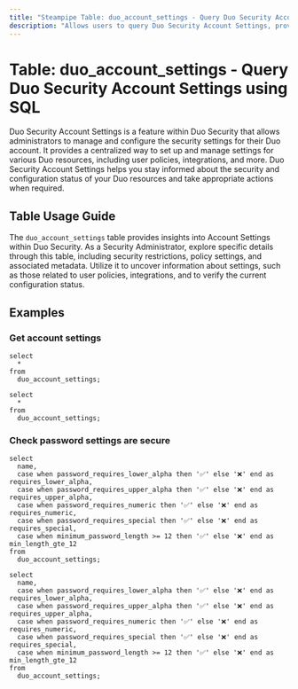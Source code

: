 ```yaml
---
title: "Steampipe Table: duo_account_settings - Query Duo Security Account Settings using SQL"
description: "Allows users to query Duo Security Account Settings, providing detailed information about the security settings and configurations applied to the Duo account."
---
```


# Table: duo_account_settings - Query Duo Security Account Settings using SQL

Duo Security Account Settings is a feature within Duo Security that allows administrators to manage and configure the security settings for their Duo account. It provides a centralized way to set up and manage settings for various Duo resources, including user policies, integrations, and more. Duo Security Account Settings helps you stay informed about the security and configuration status of your Duo resources and take appropriate actions when required.

## Table Usage Guide

The `duo_account_settings` table provides insights into Account Settings within Duo Security. As a Security Administrator, explore specific details through this table, including security restrictions, policy settings, and associated metadata. Utilize it to uncover information about settings, such as those related to user policies, integrations, and to verify the current configuration status.

## Examples

### Get account settings

```sql+postgres
select
  *
from
  duo_account_settings;
```

```sql+sqlite
select
  *
from
  duo_account_settings;
```

### Check password settings are secure

```sql+postgres
select
  name,
  case when password_requires_lower_alpha then '✅' else '❌' end as requires_lower_alpha,
  case when password_requires_upper_alpha then '✅' else '❌' end as requires_upper_alpha,
  case when password_requires_numeric then '✅' else '❌' end as requires_numeric,
  case when password_requires_special then '✅' else '❌' end as requires_special,
  case when minimum_password_length >= 12 then '✅' else '❌' end as min_length_gte_12
from
  duo_account_settings;
```

```sql+sqlite
select
  name,
  case when password_requires_lower_alpha then '✅' else '❌' end as requires_lower_alpha,
  case when password_requires_upper_alpha then '✅' else '❌' end as requires_upper_alpha,
  case when password_requires_numeric then '✅' else '❌' end as requires_numeric,
  case when password_requires_special then '✅' else '❌' end as requires_special,
  case when minimum_password_length >= 12 then '✅' else '❌' end as min_length_gte_12
from
  duo_account_settings;
```

